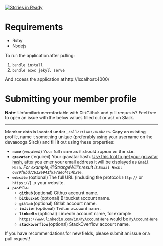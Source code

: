 [![Stories in Ready](https://badge.waffle.io/devanooga/devanooga.github.io.png?label=ready&title=Ready)](https://waffle.io/devanooga/devanooga.github.io)
# Requirements

* Ruby
* Nodejs

To run the application after pulling:

1. `bundle install`
2. `bundle exec jekyll serve`

And access the application at http://localhost:4000/

# Submitting your member profile

**Note:** Unfamiliar/uncomfortable with Git/Github and pull requests? Feel free to open an issue with the below values filled out or ask on Slack.

---

Member data is located under `_collections/members`. Copy an existing profile, name it something unique (preferably using your username on the devanooga Slack) and fill it out using these properties:

- **`name`** (required) Your full name as it should appear on the site.
- **`gravatar`** (required) Your gravatar hash. [Use this tool to get your gravatar hash](https://en.gravatar.com/site/check/), after you enter your email address it will be displayed as `Email Hash`. _For example, @StrangeWill’s result is `Email Hash: 6789f8bd72612e941f9a7ae6f414b2ea`._
- **`website`** (optional) The full URL (including the protocol: `http://` or `https://`) to your website.
- **`profile:`**
    - **`github`** (optional) Github account name.
    - **`bitbucket`** (optional) Bitbucket account name.
    - **`gitlab`** (optional) Gitlab account name.
    - **`twitter`** (optional) Twitter account name.
    - **`linkedin`** (optional) LinkedIn account name, for example `https://www.linkedin.com/in/MyAccountHere` would be `MyAccountHere`
    - **`stackoverflow`** (optional) StackOverflow account name.

If you have recommendations for new fields, please submit an issue or a pull request!
